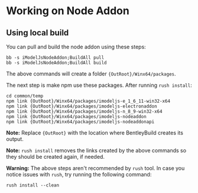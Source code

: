 # Working on Node Addon

## Using local build

You can pull and build the node addon using these steps:
```batch
bb -s iModelJsNodeAddon;BuildAll pull
bb -s iModelJsNodeAddon;BuildAll build
```
The above commands will create a folder `{OutRoot}/Winx64/packages`.

The next step is make npm use these packages. After running `rush install`:
```batch
cd common/temp
npm link {OutRoot}/Winx64/packages/imodeljs-e_1_6_11-win32-x64
npm link {OutRoot}/Winx64/packages/imodeljs-electronaddon
npm link {OutRoot}/Winx64/packages/imodeljs-n_8_9-win32-x64
npm link {OutRoot}/Winx64/packages/imodeljs-nodeaddon
npm link {OutRoot}/Winx64/packages/imodeljs-nodeaddonapi
```
**Note:** Replace `{OutRoot}` with the location where BentleyBuild creates its output.

**Note:** `rush install` removes the links created by the above commands
so they should be created again, if needed.

**Warning:** The above steps aren't recommended by `rush` tool. In case you notice issues with `rush`, try running the following command:
```batch
rush install --clean
```
